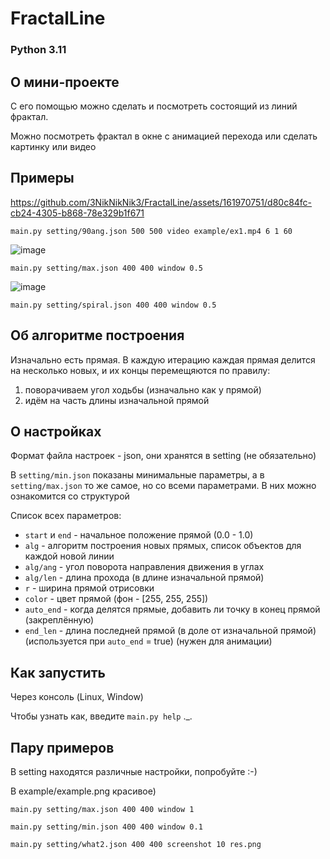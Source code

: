 # FractalLine 
### Python 3.11

## О мини-проекте

С его помощью можно сделать и посмотреть состоящий из линий фрактал.

Можно посмотреть фрактал в окне с анимацией перехода или сделать картинку или видео

## Примеры

https://github.com/3NikNikNik3/FractalLine/assets/161970751/d80c84fc-cb24-4305-b868-78e329b1f671

```main.py setting/90ang.json 500 500 video example/ex1.mp4 6 1 60```

![image](example/ex2.png)

```main.py setting/max.json 400 400 window 0.5```

![image](example/ex3.png)

```main.py setting/spiral.json 400 400 window 0.5```

## Об алгоритме построения

Изначально есть прямая. В каждую итерацию каждая прямая делится на несколько новых, и их концы перемещяются по правилу:

1) поворачиваем угол ходьбы (изначально как у прямой)
2) идём на часть длины изначальной прямой

## О настройках

Формат файла настроек - json, они хранятся в setting (не обязательно)

В ```setting/min.json``` показаны минимальные параметры, а в ```setting/max.json``` то же самое, но со всеми параметрами. В них можно ознакомится со структурой

Список всех параметров:

- ```start``` и ```end``` - начальное положение прямой (0.0 - 1.0)
- ```alg``` - алгоритм построения новых прямых, список объектов для каждой новой линии
- ```alg/ang``` - угол поворота направления движения в углах
- ```alg/len``` - длина прохода (в длине изначальной прямой)
- ```r``` - ширина прямой отрисовки
- ```color``` - цвет прямой (фон - \[255, 255, 255\])
- ```auto_end``` - когда делятся прямые, добавить ли точку в конец прямой (закреплённую)
- ```end_len``` - длина последней прямой (в доле от изначальной прямой) (используется при ```auto_end``` = true) (нужен для анимации)

## Как запустить

Через консоль (Linux, Window)

Чтобы узнать как, введите ```main.py help``` ._.

## Пару примеров

В setting находятся различные настройки, попробуйте :-)

В example/example.png красивое)

```main.py setting/max.json 400 400 window 1```

```main.py setting/min.json 400 400 window 0.1```

```main.py setting/what2.json 400 400 screenshot 10 res.png```
